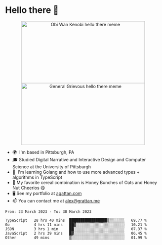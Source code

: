 <!--
**GameDog9988/GameDog9988** is a ✨ _special_ ✨ repository because its `README.md` (this file) appears on your GitHub profile.

Here are some ideas to get you started:

- 🔭 I’m currently working on ...
- 🌱 I’m currently learning ...
- 👯 I’m looking to collaborate on ...
- 🤔 I’m looking for help with ...
- 💬 Ask me about ...
- 📫 How to reach me: ...
- 😄 Pronouns: ...
- ⚡ Fun fact: ...
-->



Hello there 👋
==================================

<a href="https://youtu.be/rEq1Z0bjdwc">
<p align="center">
<img src="https://user-images.githubusercontent.com/51346343/201241572-d3b30f79-b340-4de1-9d24-6adc9035fce1.png" alt="Obi Wan Kenobi hello there meme" width=400 height=200 style="object-fit:contain" />
<img src="https://user-images.githubusercontent.com/51346343/201242896-c71a6026-48b4-4407-8cb4-988030f7b59a.png" alt="General Grievous hello there meme" width=400 height=200 style="object-fit:contain" />
</p>
</a>

- 🌍  I'm based in Pittsburgh, PA
- 🎓  Studied Digital Narrative and Interactive Design and Computer Science at the University of Pittsburgh
- 🌱  I'm learning Golang and how to use more advanced types + algorithms in TypeScript
- 🥣  My favorite cereal combination is Honey Bunches of Oats and Honey Nut Cheerios 😋
- 🖥️  See my portfolio at [agattan.com](http://agrattan.com/)
- 📫  You can contact me at [alex@grattan.me](mailto:alex@grattan.me)

<!--START_SECTION:waka-->

```text
From: 23 March 2023 - To: 30 March 2023

TypeScript   28 hrs 40 mins  █████████████████▒░░░░░░░   69.77 %
Go           4 hrs 11 mins   ██▓░░░░░░░░░░░░░░░░░░░░░░   10.21 %
JSON         3 hrs 1 min     ██░░░░░░░░░░░░░░░░░░░░░░░   07.37 %
JavaScript   2 hrs 39 mins   █▓░░░░░░░░░░░░░░░░░░░░░░░   06.45 %
Other        49 mins         ▒░░░░░░░░░░░░░░░░░░░░░░░░   01.99 %
```

<!--END_SECTION:waka-->
